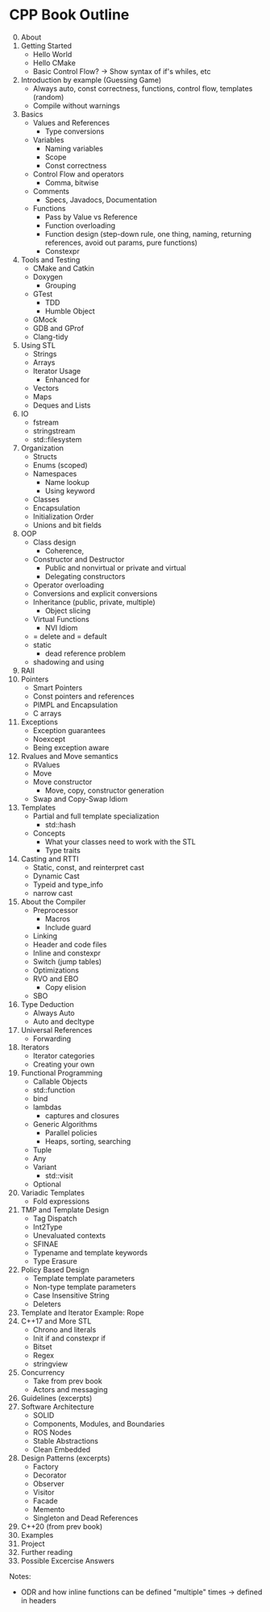 # CPP Book Outline
0. About
1. Getting Started
    * Hello World
    * Hello CMake
    * Basic Control Flow? -> Show syntax of if's whiles, etc
2. Introduction by example (Guessing Game)
    * Always auto, const correctness, functions, control flow, templates (random)
    * Compile without warnings
3. Basics
    * Values and References
        * Type conversions
    * Variables
        * Naming variables
        * Scope
        * Const correctness
    * Control Flow and operators
        * Comma, bitwise
    * Comments
        * Specs, Javadocs, Documentation
    * Functions
        * Pass by Value vs Reference
        * Function overloading
        * Function design (step-down rule, one thing, naming, returning references, avoid out params, pure functions)
        * Constexpr
4. Tools and Testing
    * CMake and Catkin
    * Doxygen
        * Grouping
    * GTest
        * TDD
        * Humble Object
    * GMock
    * GDB and GProf
    * Clang-tidy
5. Using STL
    * Strings
    * Arrays
    * Iterator Usage
        * Enhanced for
    * Vectors
    * Maps
    * Deques and Lists
6. IO
    * fstream
    * stringstream
    * std::filesystem
7. Organization
    * Structs
    * Enums (scoped)
    * Namespaces
        * Name lookup
        * Using keyword
    * Classes
    * Encapsulation
    * Initialization Order
    * Unions and bit fields
8. OOP
    * Class design
        * Coherence, 
    * Constructor and Destructor
        * Public and nonvirtual or private and virtual
        * Delegating constructors
    * Operator overloading
    * Conversions and explicit conversions
    * Inheritance (public, private, multiple)
        * Object slicing
    * Virtual Functions
        * NVI Idiom
    * = delete and = default
    * static
        * dead reference problem
    * shadowing and using
9. RAII
10. Pointers
    * Smart Pointers
    * Const pointers and references
    * PIMPL and Encapsulation
    * C arrays
11. Exceptions
    * Exception guarantees
    * Noexcept
    * Being exception aware
12. Rvalues and Move semantics
    * RValues
    * Move
    * Move constructor
        * Move, copy, constructor generation
    * Swap and Copy-Swap Idiom
13. Templates
    * Partial and full template specialization
        * std::hash
    * Concepts
        * What your classes need to work with the STL
        * Type traits
14. Casting and RTTI
    * Static, const, and reinterpret cast
    * Dynamic Cast
    * Typeid and type_info
    * narrow cast
15. About the Compiler
    * Preprocessor
        * Macros
        * Include guard
    * Linking
    * Header and code files
    * Inline and constexpr
    * Switch (jump tables)
    * Optimizations
    * RVO and EBO
        * Copy elision
    * SBO
16. Type Deduction
    * Always Auto
    * Auto and decltype
17. Universal References
    * Forwarding
18. Iterators
    * Iterator categories
    * Creating your own
19. Functional Programming
    * Callable Objects
    * std::function
    * bind
    * lambdas
        * captures and closures
    * Generic Algorithms
        * Parallel policies
        * Heaps, sorting, searching
    * Tuple
    * Any
    * Variant
        * std::visit
    * Optional
20. Variadic Templates
    * Fold expressions
21. TMP and Template Design
    * Tag Dispatch
    * Int2Type
    * Unevaluated contexts
    * SFINAE
    * Typename and template keywords
    * Type Erasure
22. Policy Based Design
    * Template template parameters
    * Non-type template parameters
    * Case Insensitive String
    * Deleters
23. Template and Iterator Example: Rope
24. C++17 and More STL
    * Chrono and literals
    * Init if and constexpr if
    * Bitset
    * Regex
    * stringview
25. Concurrency
    * Take from prev book
    * Actors and messaging
26. Guidelines (excerpts)
27. Software Architecture
    * SOLID
    * Components, Modules, and Boundaries
    * ROS Nodes
    * Stable Abstractions
    * Clean Embedded
28. Design Patterns (excerpts)
    * Factory
    * Decorator
    * Observer
    * Visitor
    * Facade
    * Memento
    * Singleton and Dead References
29. C++20 (from prev book)
30. Examples
31. Project
32. Further reading
33. Possible Excercise Answers

Notes:
* ODR and how inline functions can be defined "multiple" times -> defined in headers